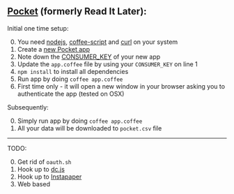 [Pocket](http://getpocket.com) (formerly Read It Later):
-----

Initial one time setup:

0. You need [nodejs](http://nodejs.org/), [coffee-script](http://coffeescript.org/#installation) and [curl](http://curl.haxx.se/) on your system
0. Create a [new Pocket app](http://getpocket.com/developer/apps/new)
0. Note down the [CONSUMER_KEY](http://getpocket.com/developer/apps/) of your new app
0. Update the `app.coffee` file by using your `CONSUMER_KEY` on line 1
0. `npm install` to install all dependencies
0. Run app by doing `coffee app.coffee`
0. First time only - it will open a new window in your browser asking you to authenticate the app (tested on OSX)

Subsequently:

0. Simply run app by doing `coffee app.coffee`
0. All your data will be downloaded to `pocket.csv` file

---

TODO:

0. Get rid of `oauth.sh`
0. Hook up to [dc.js](http://nickqizhu.github.io/dc.js/)
0. Hook up to [Instapaper](http://instapaper.org)
0. Web based
